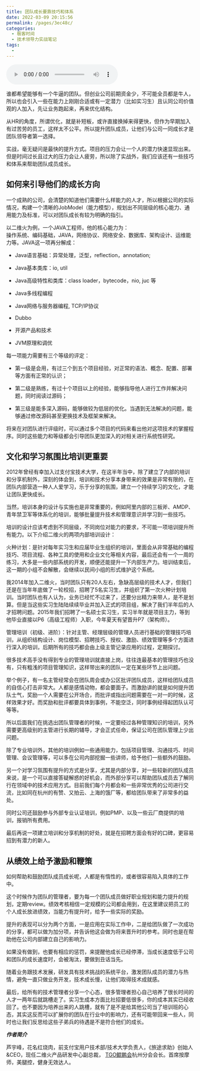 ```yaml
---
title: 团队成长要靠技巧和体系
date: 2022-03-09 20:15:56
permalink: /pages/3ec48c/
categories:
  - 极客时间
  - 技术领导力实战笔记
tags:
  - 
---
```

<audio title="第17讲.团队成长要靠技巧和体系" src="https://static001.geekbang.org/resource/audio/47/15/47032987ef77a2c356676426bc4c9715.mp3" controls="controls"></audio> 
<p>谁都希望能够有一个牛逼的团队。但创业公司前期资金少，不可能全员都是牛人，所以也会引入一些在能力上刚刚合适或有一定潜力（比如实习生）且认同公司价值观的人加入，先让业务跑起来，再来优化结构。</p>
<p>从HR的角度，所谓优化，就是补短板，或许直接换掉来得更快，但作为早期加入有过苦劳的员工，这样太不公平。所以提升团队成员，让他们与公司一同成长才是团队领导者第一选择。</p>
<p>实战，毫无疑问是最快的提升方式。项目的压力会让一个人的潜力快速显现出来。但是时间过长且过大的压力会让人疲劳，所以除了实战外，我们应该还有一些技巧和体系来帮助团队成员成长。</p>
<h2>如何来引导他们的成长方向</h2>
<p>一个成熟的公司，会清楚的知道他们需要什么样能力的人才，所以根据公司的实际情况，构建一个清晰的JobModel（能力模型），规划出不同层级的核心能力、通用能力及标准，可以对团队成长有较为明确的指引。</p>
<p>以二维火为例，一个JAVA工程师，他的核心能力为：<br />
操作系统、编码基础，JAVA，网络协议、网络安全、数据库、架构设计、运维能力等。JAVA这一项再分解成：</p>
<ul>
<li>
<p>Java语言基础：异常处理，泛型，reflection，annotation;</p>
</li>
<li>
<p>Java基本类库：io, util</p>
</li>
<li>
<p>Java高级特性和类库：class loader，bytecode，nio, juc 等</p>
</li>
<li>
<p>Java多线程编程</p>
</li>
<li>
<p>Java网络与服务器编程, TCP/IP协议</p>
</li>
<li>
<p>Dubbo</p>
</li>
<li>
<p>开源产品和技术</p>
</li>
<li>
<p>JVM原理和调优</p>
</li>
</ul>
<p>每一项能力需要有三个等级的评定：</p>
<ul>
<li>
<p>第一级是会用，有过三个到五个项目经验，对正常的语法、概念、配置、部署等方面有正常的认识；</p>
</li>
<li>
<p>第二级是熟练，有过十个项目以上的经验，能够指导他人进行工作并解决问题，同时阅读过源码；</p>
</li>
<li>
<p>第三级是能多深入源码，能够做较为低层的优化。当遇到无法解决的问题，能够通过修改源码甚至更换技术及框架来解决。</p>
</li>
</ul>
<p>将来在对团队进行评级时，可以通过多个项目的代码来看出他对这项技术的掌握程序。同时这些能力和等级都会引导团队更加深入的对相关进行系统性研究。</p>
<h2>文化和学习氛围比培训更重要</h2>
<p>2012年曾经有幸加入过支付宝技术大学，在这半年当中，除了建立了内部的培训和分享机制外，深刻的体会到，培训和技术分享本身带来的效果是非常有限的，在团队内部营造一种人人爱学习，乐于分享的氛围，建立一个持续学习的文化，才能让团队更快成长。</p>
<p>当然，培训本身的设计与实施也是非常重要的，例如阿里内部的三板斧、AMDP、青年禁卫军等体系化的培训，能够批量提升技术和管理意识并学习到一些技巧。</p>
<!-- [[[read_end]]] -->
<p>培训的设计应该考虑到不同层级，不同岗位对能力的要求，不可能一项培训提升所有能力。以下介绍二维火的两项内部培训设计：</p>
<p><span class="orange">火种计划：</span>是针对每年实习生和应届毕业生组织的培训，里面会从非常基础的编程技巧、项目流程、各种工具的使用和企业文化等相关内容，最后还会有一个一周的练习，大多是一些内部系统的开发，顺便还能提升一下内部生产力。培训结束后，这一期的小组不会解散，会继续以民间小组的形式维护这个系统。</p>
<p>我2014年加入二维火，当时团队只有20人左右，急缺高层级的技术人才，但我们还是在当年年底做了一轮校招，招聘了5名实习生，并组织了第一次火种计划培训。当时团队也有人认为，业务已经忙不过来了，还要分出精力来带人，是不是划算。但是当这些实习生陆陆续续毕业并加入正式的项目组，解决了我们半年后的人才招聘问题。2015年我们招聘了一名硕士实习生，实习半年就是项目主力，等到他毕业直接以P6（高级工程师）入职，今年夏天有望晋升P7（架构师）。</p>
<p><span class="orange">管理培训（初级、进阶）：</span>针对主管、经理层级的管理人员进行基础的管理技巧培训，从组织结构设计、岗位模型、招聘技巧、授权、激励、绩效管理等多个方面进行深入的培训，后期所有的技巧都会由上级主管记录应用的过程，定期探讨。</p>
<p>很多技术高手没有得到专业的管理培训就直接上岗，往往连最基本的管理技巧也没有，只有粗浅的项目管理知识，这样带出来的团队一定在某些环节上出问题。</p>
<p>举个例子，有一名主管经常会在团队周会或办公区批评团队成员，这样给团队成员的自信心打击非常大。人都是感情动物，都会要面子。而激励讲的就是如何提升团队士气，奖励一个人需要在公开场合，而批评或指出问题需要在一对一的时候，这样效果才好。而奖励和批评都要具体到事例，不能空泛，同时事例经得起团队认可等等。</p>
<p>所以后面我们在挑选出团队管理者的时候，一定要经过各种管理知识的培训，另外需要更高级别的主管进行长期的辅导，才会正式任命，保证公司在团队管理上少出问题。</p>
<p>除了专业培训外，其他的培训例如一些通用能力，包括项目管理、沟通技巧、时间管理、会议管理等，可以多在公司内部挖掘一些讲师，给予他们一些额外的鼓励。</p>
<p>另一个对学习氛围有提升的方式是分享，尤其是内部分享，对一些较新的团队成员来说，是一个可以直接答疑解惑的好机会，而外部分享可以帮助团队成员去了解同行在领域中的技术应用方式。目前我们每个月都会和一些非常优秀的公司进行交流，比如同在杭州的有赞、又拍云、上海的饿厂等，都给团队带来了非常多的益处。</p>
<p>同时公司还鼓励参与外部专业认证培训，例如PMP、以及一些云厂商提供的培训，报销所有费用。</p>
<p>最后再说一项建立培训和分享机制的好处，就是在招聘方面会有好的口碑，更容易招到有潜力的新人。</p>
<h2>从绩效上给予激励和鞭策</h2>
<p>如何帮助和鼓励团队成员成长呢，人都是有惰性的，或者很容易陷入具体的工作中。</p>
<p>这个时候作为团队的管理者，要为每一个团队成员做好职业规划和能力提升的规划，定期review。绩效考核相信一定规模的公司都会用到，在这里建议把员工的个人成长放进绩效，当能力有提升时，给予一些实际的奖励。</p>
<p>提升的表现可以分为两个方面，一是应用在实际工作中，二是给团队做了一次成功的分享，都可以做为加分项，并告诉他这会做为将来晋升时的参考。同时也是在帮助他在公司内部建立自己的影响力。</p>
<p>如果没有做到，也要有相应的惩罚，来提醒他成长已经停滞，当成长速度低于公司和团队的成长速度时，会被淘汰，要做到丑话当先。</p>
<p>随着业务跟技术发展，研发具有技术挑战的系统平台，激发团队成员的潜力与热情，避免一直只做业务开发，技术成长慢，让他们取得技术成就感。</p>
<p>最后，给所有的技术管理者分享一个心态，很多管理者担心自己培养了很长时间的人才一两年后就跳槽走了。实习生成本方面比社招要低很多，你的成本其实已经收回了。也不要因为培养出来的人跳槽，就有了是不是给其他公司当了培训班的心态，其实这反而可以扩展你的团队在行业中的影响力，还有可能带回来一些人，同时也让我们反思给这些子弟兵的待遇是不是符合他们的成长。</p>
<p><em><strong>作者简介</strong></em></p>
<p>芦宇峰，花名红烧肉，前支付宝用户技术部/技术大学负责人，《旅途求助》创始人&amp;CEO，现任二维火产品研发中心副总裁， <a href="https://tgo.geekbang.org">TGO鲲鹏会</a>杭州分会会长。首席按摩师，美腿控，健身无效达人。</p>
<p></p>
